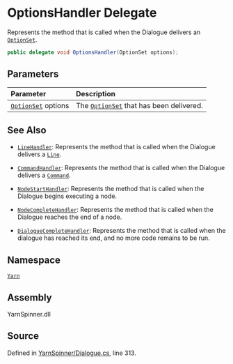 <!-- This file was generated by a tool. Do not edit this file by hand. -->

# OptionsHandler Delegate

Represents the method that is called when the Dialogue delivers an
[`OptionSet`](/api/csharp/yarn/optionset.md).


```csharp
public delegate void OptionsHandler(OptionSet options);
```

## Parameters
|Parameter|Description|
|:---|:---|
|[`OptionSet`](/api/csharp/yarn/optionset.md) options|The [`OptionSet`](/api/csharp/yarn/optionset.md) that has been delivered.|


## See Also
* [`LineHandler`](/api/csharp/yarn/linehandler.md): 
Represents the method that is called when the Dialogue delivers a
[`Line`](/api/csharp/yarn/line.md).

* [`CommandHandler`](/api/csharp/yarn/commandhandler.md): 
Represents the method that is called when the Dialogue delivers a
[`Command`](/api/csharp/yarn/command.md).

* [`NodeStartHandler`](/api/csharp/yarn/nodestarthandler.md): 
Represents the method that is called when the Dialogue begins
executing a node.

* [`NodeCompleteHandler`](/api/csharp/yarn/nodecompletehandler.md): 
Represents the method that is called when the Dialogue reaches the
end of a node.

* [`DialogueCompleteHandler`](/api/csharp/yarn/dialoguecompletehandler.md): 
Represents the method that is called when the dialogue has reached
its end, and no more code remains to be run.

## Namespace
[`Yarn`](/api/csharp/yarn/README.md)

## Assembly
YarnSpinner.dll

## Source
Defined in [YarnSpinner/Dialogue.cs](https://github.com/YarnSpinnerTool/YarnSpinner//blob/develop/YarnSpinner/Dialogue.cs#L313), line 313.
